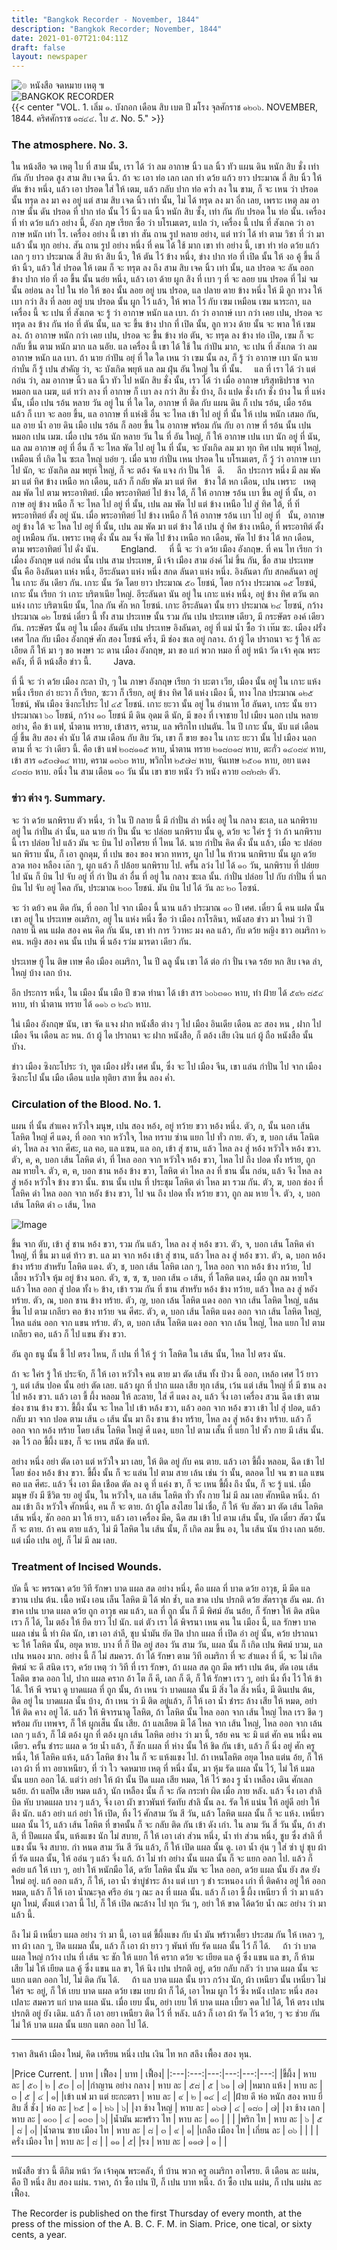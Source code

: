 ```yaml
---
title: "Bangkok Recorder - November, 1844"
description: "Bangkok Recorder; November, 1844"
date: 2021-01-07T21:04:11Z
draft: false
layout: newspaper
---
```

![๏ หนังสือ จดหมาย เหตุ ๚](/publications/bangkok_recorder_1844_1845/logo_nangsujodmaayhet.png)
<br>
![BANGKOK RECORDER](/publications/bangkok_recorder_1844_1845/logo_bangkokrecorder.png)
<br>
{{< center "VOL. 1. เลิ่ม ๑. บังกอก เดือน สิบ เบต ปี มโรง จุลศักราช ๑๒๐๖. NOVEMBER, 1844. คริศศักราซ ๑๘๔๔. ใบ ๕. No. 5." >}}
### The atmosphere. No. 3.
ใน หน้งสีอ จด เหตุ ใบ ที่ สาม นั้น, เรา ได้ ว่า ลม อากาษ นิ้ว แล นิ้ว ทัว แผน ดิน หนัก สิบ ชั่ง เท่า กัน กับ ปรอด สูง สาม สิบ เจด นิ้ว. ถ้า จะ เอา ท่อ เลก เลก ทํา ดว้ย แก้ว ยาว ประมาณ ลี่ สิบ นิ้ว ให้ ตัน ข้าง หนึ่ง, แล้ว เอา ปรอด ใส่ ให้ เตม, แล้ว กลับ ปาก ท่อ คว่ำ ลง ใน ขาม, ก็ จะ เหน ว่า ปรอด นั้น ทรุด ลง มา คง อยู่ แต่ สาม สิบ เจด นิ้ว เท่า นั้น, ไม่ ได้ ทรุด ลง มา อี่ก เลย, เพราะ เหตุ ลม อากาษ นั้น ดัน ปรอด ที่ ปาก ท่อ นั้น ไว้ นิ้ว แล นิ้ว หนัก สิบ ซั้ง, เท่า กัน กับ ปรอด ใน ท่อ นั้น. เครื่อง ที่ ทํา ดว้ย แก้ว อย่าง นี้, อังก ฦษ เรียก ซื่อ ว่า บโรเมเตร, แปล ว่า, เครื่อง นี้ เปน ที่ สังเกค ว่า อากาษ หนัก เท่า ไร. เครื่อง อย่าง นี้ เขา ทำ สัน ถาน รูป หลาย อย่าง, แต่ ทว่า ได้ ทํา ตาม วิชา ที่ ว่า มา แล้ว นั้น ทุก อย่าง. สัน ถาน รูป อย่าง หนึ่ง ที่ คน ได้ ใช้ มาก เขา ทํา อย่าง นี้, เขา ทํา ท่อ ดว้ย แก้ว เลก ๆ ยาว ประมาณ สี่ สิบ ห้า สิบ นิ้ว, ให้ ตัน ไว้ ข้าง หนึ่ง, ข่าง ปาก ท่อ ที่ เปิด นั้น ให้ งอ คู้ ขึ้น ลี่ ห้า นิ้ว, แล้ว ใส่ ปรอด ให้ เตม ก็ จะ ทรุต ลง ถึง สาม สิบ เจค นิ้ว เท่า นั้น, แล ปรอด จะ ลัน ออก ข้าง ปาก ท่อ ที่ งอ ขึ้น นั้น นอ่ย หนึ่ง, แล้ว เอา ด้าย ผูก สิง ที่ เบา ๆ ที่ จะ ลอย บน ปรอด ที่ ไม่ จม นั้น อย่อน ลง ไป ใน ท่อ ให้ ของ นั้น ลอย อยู่ บน ปรอด, แล ปลาย ดาย ข้าง หนึ่ง ให้ มี ลูก ทวง ให้ เบา กว่า สิง ที่ ลอย อยู่ บน ปรอด นั้น ผูก ไว้ แล้ว, ให้ พาล ไว้ กับ เฃม เหมือน เฃม นาระกา, แล เครื่อง นี้ จะ เปน ที่ สังเกต จะ รู้ ว่า อากาษ หนัก แล เบา. ถ้า ว่า อากาษ์ เบา กว่า เคย เปน, ปรอด จะ ทรุด ลง ข้าง กัน ท่อ ที่ ตัน นั้น, แล จะ ขึ้น ข้าง ปาก ที่ เปิด นั้น, ลูก ทวง ด้าย นั้น จะ พาล ให้ เฃม ลง. ถ้า อากาษ หนัก กว่า เคย เปน, ปรอด จะ ขื้น ข้าง ท่อ ตัน, จะ ทรุด ลง ข้าง ท่อ เปิด, เฃม ก็ จะ กลับ ขึ้น ตาม หนัก มาก แล นอัย. แล เครื่อง นี้ เขา ได้ ใช้ ใน กําปัน มาก, จะ เปน ที่ สังเกด ว่า ลม อากาษ หนัก แล เบา. ถ้า นาย กําปัน อยุ่ ที่ ใด ใด เหน ว่า เฃม นั้น ลง, ก็ รู้ ว่า อากาษ เบา นัก นาย กําบั่น ก็ รู้ เปน สําคัญ ว่า, จะ บังเกิด พยุห้ แล ลม ฝุ่น อัน ใหญ่ ใน ที่ นั้น.     แล ที่ เรา ได้ ว่า แต่ กอ่น ว่า, ลม อากาษ นิ้ว แล นิ้ว ทัว ไป หนัก สิบ ชั่ง นั้น, เรว ได้ ว่า เมื่อ อากาษ บริสุทธิปราช จาก หมอก แล เมฆ, แต่ ทว่า ลาง ที่ อากาษ ก็ เบา ลง กว่า สิบ ชั่ง บ้าง, ถึง แปด ชั่ง เก้า ชั่ง บ้าง ใน ที่ แห่ง นั้น, เมื่อ เปน รอ้น หลาย วัน อยู่ ใน ที่ ใด ได, อากาษ ที่ ติด กับ แผน ดิน ก็ เปน รอ้น, เมื่อ รอ้น แล้ว ก็ เบา จะ ลอย ขึ้น, แล อากาษ ที่ แห่งธิ อื่น จะ ไหล เข้า ไป อยู่ ที่ นั้น ให้ เปน หนัก เสมอ กัน, แล อาย น้ำ อาย ดิน เมือ เปน รอ้น ก็ ลอย ขึ้น ใน อากาษ พร้อม กัน กับ อา กาษ ที่ รอ้น นั้น เปน หมอก เปน เมฆ. เมื่อ เปน รอ้น นัก หลาย วัน ใน ที่ อัน ใหญ่, ก็ ให้ อากาษ เปน เบา นัก อยู่ ที่ นัน, แล ลม อากาษ อยู่ ที่ อื่น ก็ จะ ไหล พัด ไป อยู่ ใน ที่ นั้น, จะ บังเกิด ลม มา ทุก ทิศ เปน พยุห์ ใหญ่, เหมือน ที่ เกิด ใน ซะเล ใหญ่ บอ่ย ๆ. เมื่อ นาย กำปั่น เหน ปรอด ใน บโรเมเตร, ก็ วู้ ว่า อากาษ เบา ไป นัก, จะ บังเกิด ลม พยุห์ ใหญ่, ก็ จะ ตอ้ง จัด แจง กํา ปั่น ให้   ดี.     ลีก ประการ หนึ่ง มี ลม พัด มา แต่ ทิศ ข้าง เหนือ หก เดือน, แล้ว ก็ กลัย พัด มา แต่ ทิศ   ข้าง ใต้ หก เดือน, เปน เพราะ   เหตุ ลม พัด ไป ตาม พระอาทิตย์. เมื่อ พระอาทิตย์ ไป ข้าง ใต้, ก็ ให้ อากาษ รอ้น เบา ขึ้น อยู่ ที่ นั้น, อากาษ อยู่ ข้าง หนือ ก็ จะ ไหล ไป อยู่ ที่ นั้น, เปน ลม พัด ไป แต่ ข้าง เหนือ ไป สู่ ทิศ ใต้, ที่ ทิ่ พระอาทิตย์ ตั้ง อยู่ นัน. เมื่อ พระอาทิตย์ ไป ข้าง เหนือ ก็ ให้ อากาษ รอ้น เบา ไป อยู่ ที่   นั้น, อากาษ อยู่ ข้าง ใต้ จะ ไหล ไป อยู่ ที่ นั้น, เปน ลม พัด มา แต่ ข้าง ใต้ เปน สู่ ทิศ ข้าง เหนือ, ที่ พระอาทิต์ ตั้ง อยู่ เหมือน กัน. เพราะ เหตุ ดั่ง นั้น ลม จึ่ง พัด ไป ข้าง เหนือ หก เดือน, พัด ไป ข้าง ไต้ หก เดือน, ตาม พระอาทิตย์ ไป ดั่ง นัน.         England.     ที่ นี้ จะ ว่า ดว้ย เมือง อังกฤษ. ที่ คน ไท เรียก ว่า เมื่อง อังกฤษ แต่ กอ่น นั้น เปน สาม ประเทษ, มี เจ้า เมือง สาม อ่งค์ ไม่ ขึ้น กัน, ชื่อ สาม ประเทษ นั้น คือ อิงลันดา แห่ง หนึ่ง, อีระลันดา แห่ง หนึ่ง สกด ลันดา แห่ง หนึ่ง. อิงลันดา กับ สกคลันดา อยู่ ใน เกาะ อัน เดียว กัน. เกาะ นั้น วัด โดย ยาว ประมาณ ๕๐ โยชน์, โดย กว้าง ประมาณ ๑๕ โยซน์, เกาะ นั้น เรียก ว่า เกาะ บริตาเนีย ใหญ่. อีระลันดา นัน อยู่ ใน เกาะ แห่ง หนึ่ง, อยู่ ข้าง ทิศ ตวัน ตก แห่ง เกาะ บริตาเนีย นั้น, ไกล กัน ศัก หก โยซน์. เกาะ อีระลันดา นั้น ยาว ประมาณ ๒๔ โยซน์, กว้าง ประมาณ ๑๒ โยซน์ เดี๋ยว นี้ ทั้ง สาม ประเทษ นั้น รวม กัน เปน ประเทษ เดียว, มี กระษัตร องค์ เดียว กัน. กระษัตร นั้น อยู่ ใน เมื่อง ลันดัน เปน ประเทษ อิงลันดา, อยู่ ที่ แม่ น้ำ ซื้อ ว่า เท๊ม ซะ. เมือง ฝรั่ง เศศ ไกล กับ เมือง อังกฤษ์ ศัก สอง โยชน์ ครึ่ง, มี ช่อง ชเล อยู่ กลาง. ถ้า ผู้ ได ปราถนา จะ รู้ ให้ ละ เอียด ก็ ให้ มา ๆ ขอ พงษา วะ ดาน เมือง อังกฤษ, มา ขอ แก่ พวก หมอ ที่ อยู่ หน้า วัด เจ้า คุณ พระคลัง, ที่ ตี หน้งสือ ข่าว นี้.         Java. 

ที่ นี้ จะ ว่า ดว้ย เมือง กะลา ป๋า, ๆ ใน ภาษา อังกฤษ เรียก ว่า บะตา เวีย, เมือง นั้น อยู่ ใน เกาะ แห้ง หนึ่ง เรียก อ่า ยะวา ก็ เรียก, ซะวา ก็ เรียก, อยู่ ข้าง ทิศ ใต้ แห่ง เมือง นิ้, ทาง ไกล ประมาณ ๑๒๕ โยชน์, พัน เมือง ซิงกะโประ ไป ๔๕ โยชน์. เกาะ ยะวา นั้น อยู่ ใน อำนาท โฮ ลันดา, เกระ นั้น ยาว ประมาณา ๖๐ โยชน์, กว้าง ๑๐ โยชน์ มี ดิน อุดม ดี นัก, มี ของ ที่ เจาชาย ไป เมืยง นอก เปน หลาย อย่าง, คือ ข้า แฟ, น้ำตาน ทราย, เข้าสาร, คราม, แล พริกไท เปนตัน. ใน ปี เกาะ นั้น, นับ แต่ เดือน ญี่ ขึ้น สิบ สอง คํ่า นับ ได้ สาม เดือน กับ สิบ วัน, เขา ก็ ขาย ของ ใน เกาะ ยะวา นั้น ไป เมือง นอก ตาม ที่ จะ ว่า เดียว นี้. คือ เข้า แฟ ๒๐๘๑๑๕ หาบ, น้ำตาน ทราย ๒๑๘๓๑๘ หาบ, ตะกั่ว ๑๔๐๘๙ หาบ, เข้า สาร ๑๕๓๗๑๔ ทาบ, คราม ๑๓๖๓ หาบ, พวิกไท ๒๕๗๘ หาบ, จันเทษ ๒๕๐๑ หาบ, อยา แดง ๔๓๘๓ หาบ. อนึ่ง ใน สาม เดือน ๑๐ วัน นั้น เขา ขาย หนัง วัว หนัง ควาย ๓๘๒๘๒ ตัว. 

### ฃ่าว ต่าง ๆ.    Summary.
จะ ว่า ดว้ย นกพิราบ ตัว หนึ่ง, ว่า ใน ปี กลาย นี้ มี กําปั่น ลำ หนึ่ง อยู่ ใน กลาง ชะเล, แล นกพิราบ อยู่ ใน กําปั่น ลำ นั้น, แล นาย กํา ปั่น นั้น จะ ปล่อย นกพิราบ นั้น ดู, ดว้ย จะ ใค่ร รู้ ว่า ถ้า นกพิราบ นี้ เรา ปล่อย ไป แล้ว มัน จะ บิน ไป อาไศรย ที่ ไหน ได้. นาย กําปั่น คิด ดั่ง นั้น แล้ว, เมื่อ จะ ปล่อย นก พิราบ นั้น, ก็ เอา ลูกดุม, ที่ เปน ของ ของ พวก ทหาร, ผูก ไป ใน ท้าวน นกพิราบ นั้น ผูก ดว้ย ลวด ทอง หลือง เล๊ก ๆ, ผูก แล้ว ก็ ปล้อย นกพิราบ ไป. ครั้น ลว่ง ไป ได้ ๑๐ วัน, นกพิราบ ที่ ปล่ยย ไป นัน ก็ บิน ไป จับ อยู่ ที่ กํา ปั่น ลำ อื่น ที่ อยู่ ใน กลาง ซะเล นั้น. กำปั่น ปล่อย ไป กับ กำปั่น ที่ นก บิน ไป จับ อยู่ ไคล กัน, ประมาณ ๒๐๐ โยชน์. มัน บิน ไป ได้ วัน ละ ๒๐ โอซน์. 

จะ ว่า ดย้ว คน ติด กัน, ที่ ออก ไป จาก เมือง นี้ นาน แล้ว ประมาณ ๑๐ ปี เศศ. เดี๋ยว นิ้ คน แฝด นั้น เขา อยู่ ใน ประเทษ อเมริกา, อยู่ ใน แห่ง หนึ่ง ซื้อ ว่า เมือง กาโรลินา, หนังสอ ข่าว มา ใหม่ ว่า ปี กลาย นี้ คน แฝด สอง คน คิด กัน นัน, เขา ทำ การ วิวาหะ มง คล แล้ว, กับ ดว้ย หญิง ชาว อเมริกา ๒ คน. หญิง สอง คน นั้น เปน พี่ นอ้ง รว่ม มารดา เดียว กัน. 

ประเทษ ยู้ ไน ติษ เทษ คือ เมือง อเมริกา, ใน ปี ฉลู นั้น เขา ได้ ต่อ กํา ปั่น เจด รอ้ย หก สิบ เจด ลำ, ใหญ่ บ้าง เลก บ้าง. 

อีก ประการ หนึ่ง, ใน เมือง นั้น เมือ ปี ชวด ทํานา ได้ เข้า สาร ๖๐๖๓๑๐ หาบ, ทำ ฝ้าย ได้ ๕๙๒ ๘๕๔ หาบ, ทำ น้ำตาน ทราย ได้ ๑๑๖ ๓ ๒๔๖ หาบ. 

ใน่ เมือง อังกฤษ นัน, เขา จัด แจง ฝาก หนังสือ ต่าง ๆ ไป เมือง อินเดีย เดือน ละ สอง หน , ฝาก ไป เมือง จีน เดือน ละ หน. ถ้า ผู้ ได ปราถนา จะ ฝาก หนังสือ, ก็ ตอ้ง เสีย เงิน แก่ ผู้ ถือ หนังสือ นั้น บัาง. 

ข่าว เมือง ซิงกะโประ ว่า, ทูต เมือง ฝรั่ง เศศ นั้น, ซึ่ง จะ ไป เมือง จีน, เขา แล่น กําปั่น ไป จาก เมือง ซิงกะโป นั้น เมือ เดือน แปด ทุติยา สาท ขึ้น ลอง ค่ำ. 

### Circulation of the Blood. No. 1.
แผน ที่ นั้น สําแคง หวัวใจ มนุษ, เปน สอง หอ้ง, อยู่ ทว้าย ขวา หอ้ง หนึ่ง. ตัว, ก, นั้น นอก เส้น โลหิต ใหญ่ ศี แดง, ที่ ออก จาก หวัวใจ, ไหล ทราบ ซ่าน แยก ไป ทั่ว กาย. ตัว, ข, บอก เส้น โลนิต ดํา, ไหล ลง จาก ศีศะ, แล ฅอ, แล แฃน, แล อก, เข้า สุ่ ชาน, แล้ว ไหล ลง สู่ หอ้ง หวัวใจ หอ้ง ขวา. ตัว, ค, ค, บอก เส้น โลหิต ดำ, ที่ ไหล ออก จาก หวัวใจ หอ้ง ขวา, ไหล ไป ถึง ปอด ทั้ง ทร้าย, ถูก ลม ทายใจ. ตัว, ฅ, ฅ, บอก ชาน หอ้ง ข้าง ขวา, โลหิต ดำ ไหล ลง ที่ ชาน นั้น กอ่น, แล้ว จึง ไหล ลง สู่ หอ้ง หวัวใจ ข้าง ขวา นั้น. ชาน นั้น เปน ที่ ประชุม โลหิต ดำ ไหล มา รวม กัน. ตัว, ฆ, บอก ช่อง ที่ โลหิค ดํา  ไหล ออก จาก หอัง ข้าง ขวา,  ไป จน ถึง ปอด ทั้ง หว้าย ขวา, ถูก ลม หาย ใจ.  ตัว, ง, บอก เส้น โลหิต ดํา ๓ เส้น, ไหล 

![Image](/publications/bangkok_recorder_1844_1845/019.c.jpg#centre)

ขึ้น จาก ตับ, เข้า สู่ ชาน หอ้ง ขวา, รวม กัน แล้ว, ไหล ลง สุ่ หอ้ง ขวา. ตัว, จ, บอก เส้น โลหิต คำ ใหญ่, ที่ ขึ้น มา แต่ ท้าว ขา. แล มา จาก หอ้ง เข้า สุ่ ชาน, แล้ว ไหล ลง สู่ หอ้ง ขวา. ตัว, ฉ, บอก หอ้ง ข้าง ทร้าย สำหรับ โลหิต แดง. ตัว, ช, บอก เส้น โลหิต เลก ๆ, ไหล ออก จาก หอ้ง ข้าง ทว้าย, ไป เลี้ยง หวัวใจ หุ้ม อยู่ ข้าง นอก. ตัว, ซ, ซ, ซ, บอก เส้น ๓ เส้น, ที่ โลหิต แดง, เมื่อ ถูก ลม หายใจ แล้ว ไหล ออก สู่ ปอด ทั้ง ๒ ข้าง, เข้า รวม กัน ที่ ชาน สำหรับ หอ้ง ข้าง ทว้าย, แล้ว ไหล ลง สู่ หอัง ทร้าย. ตัว, ณ, บอก ชาน ข้าง ทร้าย. ตัว, ญ, บอก เล้น โลหิต แดง ออก จาก เส้น โลหิต ใหญ่, แล้น ขึ้น ไป ตาม เกลียว ฅอ ข้าง ทว้าย จน ศีศะ. ตัว, ด, บอก เส้น โลหิต แดง ออก จาก เส้น โลหิต ใหญ่, ไหล แล่น ออก จาก แขน ทร้าย. ตัว, ต, บอก เส้น โลหิต แดง ออก จาก เล้น ใหญ่, ไหล แยก ไป ตาม เกลียว ฅอ, แล้ว ก็ ไป แขน ขัาง ขวา. 

อัน ลูก ธนู นั้น ชี้ ไป ตรง ไหน, ก็ เปน ที่ ให้ รู่ ว่า โลหิต ใน เส้น นั้น, ไหล ไป ตรง นัน. 

ถ้า จะ ใค่ร รู้ ให้ ประจัก, ก็ ให้ เอา หวัวใจ คน ตาย มา ตัด เส้น ทั้ง ป่วง นี้ ออก, เหล้อ เศศ ไว้ ยาว ๆ, แต่ เส้น ปอค นั้น อย่า ตัด เลย. แล้ว ผูก ที่ ปาก แผล เสีย ทุก เส้น, เว้น แต่ เส้น ใหญ่ ที่ มี ชาน ลง ไป หอ้ง ขวา. แล้ว เอา ขี้ ผึ้ง หลอม ให้ ละลาย, ใส่ ศี แดง ลง, แล้ว จึ่ง เอา เครื่อง สวน ฉีด เข้า ตาม ช่อง ชาน ข้าง ขวา. ขี้ผึ้ง นั้น จะ ไหล ไป เข้า หล้ง ขวา, แล้ว ออก จาก หอ้ง ขวา เข้า ไป สุ่ ปอด, แล้ว กลับ มา จาก ปอด ตาม เส้น ๓ เส้น นั้น มา ถึง ชาน ข้าง ทร้าย, ไหล ลง สู่ หอ้ง ข้าง ทร้าย. แล้ว ก็ ออก จาก หอ้ง ทร้าย โดย เส้น โลหิต ใหญ่ ศี แดง, แยก ไป ตาม เสั้น ที่ แยก ไป หั้ว กาย มี เส้น นั้น. งด ไว้ ถอ ขี้ผึ้ง แขง, ก็ จะ เหน สนัด ขัด แท้. 

อย่าง หนึ่ง อย่า ตัด เอา แต่ หวัวใจ มา เลย, ให้ ติด อยู่ กับ คน ตาย. แล้ว เอา ขี้ผึ้ง หลอม, ฉีด เข้า ไป โดย ช่อง หอ้ง ข้าง ขวา. ขี้ผึ้ง นั้น ก็ จะ แล่น ไป ตาม สาย เล้น เช่น ว่า นั้น, ตลอด ไป จน ขา แล แขน ฅอ แล ศีศะ. แล้ว จึ่ง เอา มีด เชือด ตัด ลง ดู ที่ แค่ง ขา, ก็ จะ เหน ขี้ผึ้ง ถึง นั้น, ก็ จะ รู้ แน่. เมื่อ มนุษ ยัง มี ชีวิต รย อยู่ นั้น, ใน หวัวใจ, แล เส้น โลหิต ทั่ว ทั้ง กาย ไม่ มี ลม เลย ศักหนึด หนึ่ง. ถ้า ลม เข้า ถึง หวัวใจ ศักหนึ่ง, คน ก็ จะ ตาย. ถ้า ผู้โด สงไสย ไม่ เชื่อ, ก็ ให้ จับ สัตว มา ตัด เส้น โลหิต เส้น หนึ่ง, ชัก ออก มา ให้ ยาว, แล้ว เอา เครื่อง มีค, ฉีด สม เข้า ไป ตาม เส้น นั้น, บัด เดี๋ยว สัตว นั้น ก็ จะ ตาย. ถ้า คน ตาย แล้ว, ไม่ มี โลหิต ใน เส้น นั้น, ก็ เกิด ลม ขึ้น อง, ใน เส้น นัน บ้าง เลก นอ้ย. แต่ เมื่อ เปน อยู่, ก็ ไม่ มี ลม เลย. 

### Treatment of Incised Wounds.
บัด นี้ จะ พรรณา ดว้ย วิที รักษา บาด แผล สด อย่าง หนึ่ง, คือ แผล ที่ บาด ดว้ย อาวุธ, มี มีด แล ขวาน เปน ต้น. เนื้อ หนัง เอน เล็น โลหิต มิ ได้ ฟก ช้ำ, แล ขาด เปน ปรกติ ดว้ย สัตราวุธ อัน คม. ถ้า ขาค เปน บาด แผล ดว้ย ถูก อาวุธ คม แล้ว, แล ที่ ถูก นั้น ก็ มี พิศม์ อัน นอ้ย, ก็ รักษา ให้ ติด สนิด เรว ก็ ได้, ไม ตอ้ง ให้ ยืด ยาว ไป นัก. แต่ ตัว เรา ได้ พิจรนา เหน คน ใน เมือง นี้, แล รักษา บาค แผล เช่น นี้ ทำ ผิด นัก, เขา เอา ลําลี, ชุบ น้ำมัน ยัด ปิด ปาก แผล ที่ เปิด อ่า อยู่ นั้น, คว้ย ปราถนา จะ ให้ โลหิต นั้น, อยุด หาย. บาง ที่ ก็ ปิด อยู่ สอง วัน สาม วัน, แผล นั้น ก็ เกิด เปน พิศม์ บวม, แล เปน หนอง มาก. อย่าง นี้ ก็ ไม่ สมควร. ถ้า ได้ รักษา ตาม วิที อเมริกา ที่ จะ สำแดง ที่ นิ่, จะ ไม่ เกิด พิศม์ จะ ดี สนิด เรว, คว้ย เหตุ ว่า วิที ที่ เรา รักษา, ถ้า แผล สด ถูก มีด พร้า เปน ต้น, ตัด เอน เส้น โลติต ขาด ออก ไป, ปาก แผล คราก อ้า โต ก็ คี, เลก ก็ ดี, ก็ ให้ รักษา เรว ๆ, อย่า นิ่ง ทิ้ง ไว้ ให้ ข้า ได้. ให้ พี จรนา ดู บาดแผล ที่ ถูก นั้น, ถ้า เหน ว่า บาดแผล นั้น มี สิ่ง ใด สิ่ง หนึ่ง, มี ดินเปน ต้น, ติด อยู่ ใน บาดแผล นั้น บ้าง, ถ้า เหน ว่า มี ติด อยู่แล้ว, ก็ ให้ เอา น้ำ ชำระ ล้าง เสีย ให้ หมด, อย่า ให้ ติด คาง อยู่ ได้. แล้ว ให้ พิจารนาดู โลหิต, ถ้า โลหิต นั้น ไหล ออก จาก เส้น ใหญ่ ไหล เรว ชีด ๆ พร้อม กับ เทพจร, ก็ ให้ ผูกเส็น นั้น เสีย. ถ้า แลเลืยด มิ ได้ ไหล จาก เส้น ใหญ่, ไหล ออก จาก เล้น เลก ๆ แล้ว, ก็ ไม้ ตอ้ง ผูก ที่ ตอ้ง ผูก เส้น โลหิต อย่าง ว่า มา นี้, รอ้ย คน จะ มิ แต่ ศัก คน หนึ่ง คน เดียว. ครั้น ชำระ แผล ด ว้ย น้ำ แล้ว, ก็ ชัก แผล ที่ ห่าง นั้น ให้ ชิด กัน เข้า, แล้ว ก็ นิ่ง อยู่ ศัก ครู หนึ่ง, ให้ โลหิค แห้ง, แล้ว โลหิต ข้าง ใน ก็ จะ แห้งแขง ไป. ถ้า เหนโลหิต อยุด ไหล แต่น อ้ย, ก็ ให้ เอา ผ้า ที่ ทา อยาเหนียว, ที่ ว่า ใว จดหมาย เหตุ ที่ หนึ่ง นั้น, มา หุ้ม รัด แผล นั้น ไว้, ไม่ ให้ แมล นั้น แยก ออก ได้. แต่ว่า อย่า ให้ ผ้า นั้น ปิด แผล เสีย หมด, ให้ ไว้ ของ รู น้ำ เหลือง เดิน ศักเลกนอ้ย. ถ้า แลปิด เสีย หมด แล้ว, นัก เหลือง นั้น ก็ จะ กัด กระทํา ผิด เมื่อ ภาย หลัง. แล้ว จึ่ง เอา สําลิบิด หับ บาดแผล บาง ๆ แล้ว, จึ่ง เอา ผัา ขาวพันท์ รัดทับ สําลิ นั้น ลง. รัด ให้ แน่น ให้ อยู่ดี อย่า ให้ ตึง นัก. แล้ว อย่า แก่ อย่า ให้ เปิด, ทิ้ง ไว้ ศักสาม วัน สี วัน, แล้ว โลหิต แผล นั้น ก็ จะ แห้ง. เหนี่ยว แผล นั้น ไว้, แล้ว เส้น โลหิต ที่ ขาคนั้น ก็ จะ กลับ ติด กัน เข้า ดัง เก่า. ใน ลาม วัน สี่ วัน นั้น, ถ้า สําลิ, ที่ ปีดแผล นั้น, แห้งแขง นัก ไม่ สบาย, ก็ ให้ เอา เล่า ส่วน หนึ่ง, น้ำ ท่า ส่วน หนึ่ง, ชูบ ซึ่ง สําลิ ที่ แขง นั้น จึง สบาย. กำ หนด สาม วัน สี วัน แล้ว, ก็ ให้ เปิด แผล นั้น ดู. เอา น้ำ อุ่น ๆ ใส่ ซ่า บู่ ชุบ ผ้า ที่ รัด แผล นั้น, ให้ ออ่น ๆ แล้ว จึ่ง แก้. ถ้า ไม่ ทํา อย่าง นั้น แผล นั้น ก็ จะ แยก อลก ไป. แล้ว ก็ คอ่ย แก้ ให้ เบา ๆ, อย่า ให้ หนักมือ ได้, ดวัย โลหิต นั้น มัน จะ ไหล ออก, ดว้ย แผล นั้น ยัง สด ยัง ใหม่ อยู่. แก้ ออก แล้ว, ก็ ให้, เอา น้ำ ซ่าบู่ชำระ ล้าง แต่ เบา ๆ ชำ ระหนอง เก่า ที่ ติดค้าง อยู่ ให้ ออก หมด, แล้ว ก็ ให้ เอา น้ำณะจุล ศรีอ อ่น ๆ ณะ ลง ที่ แผล นั้น. แล้ว ก็ เอา ขี้ ผึ้ง เหนียว ที่ ว่า มา แล้ว ผูก ใหม่, ตั้งแต่ เวลา นี้ ไป, ก็ ให้ เปิด ณะล้าง ไป ทุก วัน ๆ, อย่า ให้ ขาด ได้ดว้ย น้ำ ณะ อย่าง ว่า มา แล้ว นี้. 

ถึง ไม่ มี เหนี่ยว แผล อย่าง ว่า มา นี้, เอา แต่ ขี้ผึ้งแขง กับ น้ำ มัน พร้าวเคี้ยว ประสม กัน ให้ เหลว ๆ, ทา ผ้า เลก ๆ, ปิด แผมล นั้น, แล้ว ก็ เอา ผ้า ยาว ๆ พันท์ ทับ รัด แผล นั้น ไว้ ก็ ได้.     ถ้า ว่า บาด แผล ใหญ่ กว้าง เปน ที่ เส้น จะ ชัก ให้ แยก ให้ คราก ดว้ย จะ เยียด แล คู้ ซึ่ง แขน แล ขา, ก็ ห้าม เสีย ไม่ ให้ เยียด แล คู้ ซึ่ง แขน แล ขา, ให้ นิง เปน ปรกติ อยู่, ดว้ย กลับ กลัว ว่า บาด แผล นั้น จะ แยก แตก ออก ไป, ไม่ ติด กัน ได้.     ถ้า แล บาด แผล นั้น ยาว กว้าง นัก, ผ้า เหนียว นั้น เหนี่ยว ไม่ ใค่ร จะ อยู่, ก็ ให้ เยบ บาด แผล ดว้ย เขม เยบ ผ้า ก็ ได้, เอา ไหม ผูก ไว้ ซึ่ง หนัง เปลาะ หนึ่ง สอง เปลาะ สมควร แก่ บาด แผล นัน. เมื่อ เยบ นั้น, อย่า เยบ ให้ บาด แผล เบี้ยว คด ไป ได้, ให้ ตรง เปน ปรกติ อยู่ ยัง เดิม. แล้ว ก็ เอา อยา เหนืยว ติด ไว้ ที่ หลัง. แล้ว ก็ เอา ผ้า รัด ไว้ ดว้ย, ๆ จะ ช่วย กัน ไม่ ให้ บาด แผล นั้น แยก แตก ออก ไป ได้. 

---
ราคา สินค้า เมือง ใหม่, คิด เหรียน หนึ่ง เปน เงิน ไท หก สลึง เพื้อง สอง หุน. 

|Price Current. | บาท | เฟื้อง | บาท | เฟื้อง|
|:---|:---:|---:|---:|---:|---:|
|ขี้ผึ้ง | หาบ ละ | ๕๐ | ๒ | ๕๓ | ๓|
|กำญาน อย่าง กลาง | หาบ ละ | ๕๘ | ๕ | ๖๑ | ๗|
|หมาก แห้ง | หาบ ละ | ๓ | ๕ | ๔ | ๑|
|เข้า แฟ มา แต่ ยะกะตรา | หาบ ละ | ๙ | ๒ | ๑๔ | ๔|
|ฝ้าย ดี ห่อ หนัก สอง หาบ ยี่ สิบ สี่ ชั่ง | ห่อ ละ | ๒๕ | ๑ | ๒๖ | ๖|
|งา ช้าง ใหญ่ | หาบ ละ | ๑๖๗ | ๔ | ๑๘๓ | ๗|
|งา ช้าง เลก | หาบ ละ | ๑๐๐ | ๔ | ๑๓๓ | ๖|
|น้ำมัน มะพร้าว ไท | หาบ ละ | ๑๐ | | |
|พริก ไท | หาบ ละ | ๖ | ๕ | ๘ | ๐|
|น้ำตาน ซาย เมือง ไท | หาบ ละ | ๘ | ๓ | ๙ | ๑|
|เกลือ เมือง ไท | เกี่ยน ละ | ๓๖ | | |
|ครั่ง เมือง ไท | หาบ ละ | ๘ | | ๑๑ | ๕|
|รง | หาบ ละ | ๑๑๗ | ๑ | |


---
หนังสือ ฃ่าว นี้ ตีภิม หน้า วัด เจ้าคุณ พระคลัง, ที่ บ้าน พวก ครู อเมริกา อาไศรย. ตี เดือน ละ แผ่น, คือ ปี หนึ่ง สิบ สอง แผ่น. ราคา, ถ้า ซื้อ เปน ปี, ก็ เปน บาท หนึ่ง. ถ้า ซื้อ เปน แผ่น, ก็ เปน แผ่น ละ เฟื้อง. 

The Recorder is published on the first Thursday of every month, at the press of the mission of the A. B. C. F. M. in Siam. Price, one tical, or sixty cents, a year. 